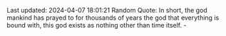 Last updated: 2024-04-07 18:01:21
Random Quote: In short, the god mankind has prayed to for thousands of years the god that everything is bound with, this god exists as nothing other than time itself. - 
